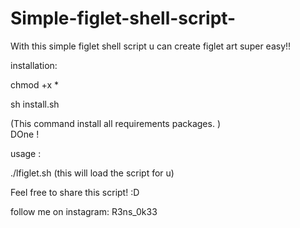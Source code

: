 # Simple-figlet-shell-script-


With this simple figlet shell script u can create figlet art super easy!!

installation:

chmod +x *

sh install.sh

(This command install all requirements packages. )      
 DOne !
 
usage :

./lfiglet.sh
(this will load the script for u)

Feel free to share this script! :D

follow me on instagram: R3ns_0k33
